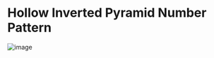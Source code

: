 # Hollow Inverted Pyramid Number Pattern
![image](https://user-images.githubusercontent.com/75837613/135951111-756f1cef-bb3d-478d-9b3e-c63801a4b57b.png)
